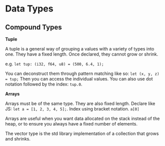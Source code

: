 # Data Types

Compound Types
--------------

**Tuple**

A tuple is a general way of grouping a values with a variety of types into one.
They have a fixed length. Once declared, they cannot grow or shrink.

e.g. `let tup: (i32, f64, u8) = (500, 6.4, 1);`

You can deconstruct them through pattern matching like so: `let (x, y, z) = tup;`
Then you can access the individual values.
You can also use dot notation followed by the index: `tup.0`.

**Arrays**

Arrays must be of the same type. They are also fixed length.
Declare like JS: `let a = [1, 2, 3, 4, 5];`. Index using bracket notation. `a[0]`

Arrays are useful when you want data allocated on the stack instead of the heap,
or to ensure you always have a fixed number of elements.

The vector type is the std library implementation of a collection that grows and shrinks.
